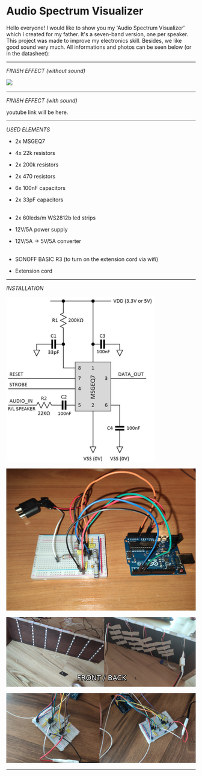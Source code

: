# Audio Spectrum Visualizer
Hello everyone!
I would like to show you my 'Audio Spectrum Visualizer' which I created for my father. It's a seven-band version, one per speaker. This project was made to improve my electronics skill. Besides, we like good sound very much. All informations and photos can be seen below (or in the datasheet):

--------------------------------------------------------------------------------------------------------------------
*FINISH EFFECT (without sound)*

![](Gif/finish_effect.gif)

--------------------------------------------------------------------------------------------------------------------
*FINISH EFFECT (with sound)*

youtube link will be here.

--------------------------------------------------------------------------------------------------------------------
*USED ELEMENTS*

- 2x MSGEQ7
- 4x 22k resistors
- 2x 200k resistors
- 2x 470 resistors
- 6x 100nF capacitors
- 2x 33pF capacitors  
  <br/>

- 2x 60leds/m WS2812b led strips
- 12V/5A power supply
- 12V/5A -> 5V/5A converter  
  <br/>

- SONOFF BASIC R3 (to turn on the extension cord via wifi)
- Extension cord

--------------------------------------------------------------------------------------------------------------------
*INSTALLATION*  

![](Pictures/msgeq7_installation_graph.png)

![](Pictures/msgeq7_arduino_first_try.png)

![](Pictures/led_connection.png)

![](Pictures/msgeq7_arduino_connection.png)


--------------------------------------------------------------------------------------------------------------------

